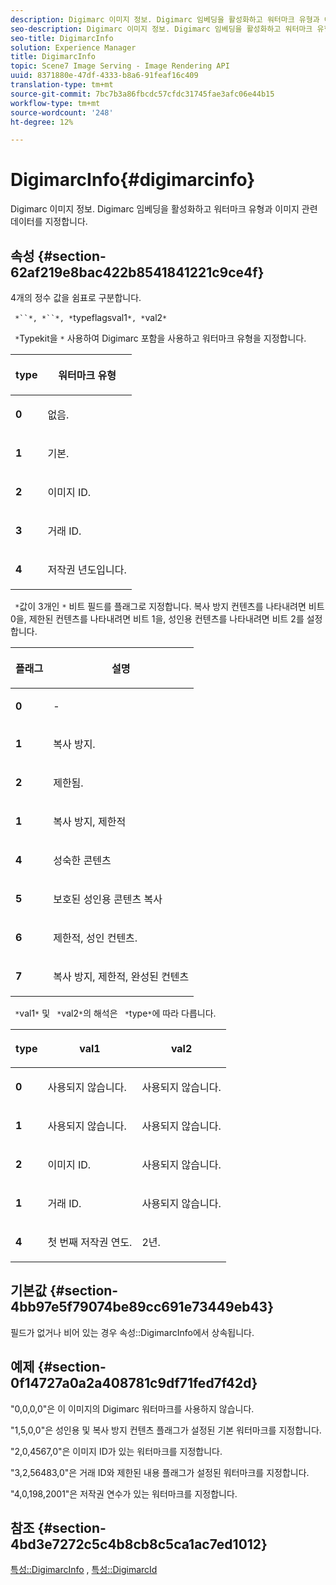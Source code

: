 ```yaml
---
description: Digimarc 이미지 정보. Digimarc 임베딩을 활성화하고 워터마크 유형과 이미지 관련 데이터를 지정합니다.
seo-description: Digimarc 이미지 정보. Digimarc 임베딩을 활성화하고 워터마크 유형과 이미지 관련 데이터를 지정합니다.
seo-title: DigimarcInfo
solution: Experience Manager
title: DigimarcInfo
topic: Scene7 Image Serving - Image Rendering API
uuid: 8371880e-47df-4333-b8a6-91feaf16c409
translation-type: tm+mt
source-git-commit: 7bc7b3a86fbcdc57cfdc31745fae3afc06e44b15
workflow-type: tm+mt
source-wordcount: '248'
ht-degree: 12%

---
```



# DigimarcInfo{#digimarcinfo}

Digimarc 이미지 정보. Digimarc 임베딩을 활성화하고 워터마크 유형과 이미지 관련 데이터를 지정합니다.

## 속성 {#section-62af219e8bac422b8541841221c9ce4f}

4개의 정수 값을 쉼표로 구분합니다.

` *``*, *``*, *`typeflagsval1`*, *`val2`*`

` *`Typekit을 `*` 사용하여 Digimarc 포함을 사용하고 워터마크 유형을 지정합니다.

<table id="table_3648951F14D94C5BAD097CFB783F1EE7"> 
 <thead> 
  <tr> 
   <th class="entry"> <p><span class="codeph"> <span class="varname"> type</span> </span> </p> </th> 
   <th class="entry"> <p><b>워터마크 유형</b> </p> </th> 
  </tr> 
 </thead>
 <tbody> 
  <tr> 
   <td> <p><b>0</b> </p> </td> 
   <td> <p>없음. </p> </td> 
  </tr> 
  <tr> 
   <td> <p><b>1</b> </p> </td> 
   <td> <p>기본. </p> </td> 
  </tr> 
  <tr> 
   <td> <p><b>2</b> </p> </td> 
   <td> <p>이미지 ID. </p> </td> 
  </tr> 
  <tr> 
   <td> <p><b>3</b> </p> </td> 
   <td> <p>거래 ID. </p> </td> 
  </tr> 
  <tr> 
   <td> <p><b>4</b> </p> </td> 
   <td> <p>저작권 년도입니다. </p> </td> 
  </tr> 
 </tbody> 
</table>

` *`값이 3개인 `*` 비트 필드를 플래그로 지정합니다. 복사 방지 컨텐츠를 나타내려면 비트 0을, 제한된 컨텐츠를 나타내려면 비트 1을, 성인용 컨텐츠를 나타내려면 비트 2를 설정합니다.

<table id="table_00F218515FBE484F9D05CBAF14F9D045"> 
 <thead> 
  <tr> 
   <th class="entry"> <p><span class="codeph"> <span class="varname"> 플래그</span> </span> </p> </th> 
   <th class="entry"> <p><b>설명</b> </p> </th> 
  </tr> 
 </thead>
 <tbody> 
  <tr> 
   <td> <p><b>0</b> </p> </td> 
   <td> <p>- </p> </td> 
  </tr> 
  <tr> 
   <td> <p><b>1</b> </p> </td> 
   <td> <p>복사 방지. </p> </td> 
  </tr> 
  <tr> 
   <td> <p><b>2</b> </p> </td> 
   <td> <p>제한됨. </p> </td> 
  </tr> 
  <tr> 
   <td> <p><b>1</b> </p> </td> 
   <td> <p>복사 방지, 제한적 </p> </td> 
  </tr> 
  <tr> 
   <td> <p><b>4</b> </p> </td> 
   <td> <p>성숙한 콘텐츠 </p> </td> 
  </tr> 
  <tr> 
   <td> <p><b>5</b> </p> </td> 
   <td> <p>보호된 성인용 콘텐츠 복사 </p> </td> 
  </tr> 
  <tr> 
   <td> <p><b>6</b> </p> </td> 
   <td> <p>제한적, 성인 컨텐츠. </p> </td> 
  </tr> 
  <tr> 
   <td> <p><b>7</b> </p> </td> 
   <td> <p>복사 방지, 제한적, 완성된 컨텐츠 </p> </td> 
  </tr> 
 </tbody> 
</table>

` *`val1`*` 및 ` *`val2`*`의 해석은 ` *`type`*`에 따라 다릅니다.

<table id="table_6B29F76BC1974C12AB7124BF84B29EC2"> 
 <thead> 
  <tr> 
   <th class="entry"> <p><span class="codeph"> <span class="varname"> type</span> </span> </p> </th> 
   <th class="entry"> <p><span class="codeph"> <span class="varname"> val1  </span> </span> </p> </th> 
   <th class="entry"> <p><span class="codeph"> <span class="varname"> val2  </span> </span> </p> </th> 
  </tr> 
 </thead>
 <tbody> 
  <tr> 
   <td> <p><b>0</b> </p> </td> 
   <td> <p>사용되지 않습니다. </p> </td> 
   <td> <p>사용되지 않습니다. </p> </td> 
  </tr> 
  <tr> 
   <td> <p><b>1</b> </p> </td> 
   <td> <p>사용되지 않습니다. </p> </td> 
   <td> <p>사용되지 않습니다. </p> </td> 
  </tr> 
  <tr> 
   <td> <p><b>2</b> </p> </td> 
   <td> <p>이미지 ID. </p> </td> 
   <td> <p>사용되지 않습니다. </p> </td> 
  </tr> 
  <tr> 
   <td> <p><b>1</b> </p> </td> 
   <td> <p>거래 ID. </p> </td> 
   <td> <p>사용되지 않습니다. </p> </td> 
  </tr> 
  <tr> 
   <td> <p><b>4</b> </p> </td> 
   <td> <p>첫 번째 저작권 연도. </p> </td> 
   <td> <p>2년. </p> </td> 
  </tr> 
 </tbody> 
</table>

## 기본값 {#section-4bb97e5f79074be89cc691e73449eb43}

필드가 없거나 비어 있는 경우 속성::DigimarcInfo에서 상속됩니다.

## 예제 {#section-0f14727a0a2a408781c9df71fed7f42d}

&quot;0,0,0,0&quot;은 이 이미지의 Digimarc 워터마크를 사용하지 않습니다.

&quot;1,5,0,0&quot;은 성인용 및 복사 방지 컨텐츠 플래그가 설정된 기본 워터마크를 지정합니다.

&quot;2,0,4567,0&quot;은 이미지 ID가 있는 워터마크를 지정합니다.

&quot;3,2,56483,0&quot;은 거래 ID와 제한된 내용 플래그가 설정된 워터마크를 지정합니다.

&quot;4,0,198,2001&quot;은 저작권 연수가 있는 워터마크를 지정합니다.

## 참조 {#section-4bd3e7272c5c4b8cb8c5ca1ac7ed1012}

[특성::DigimarcInfo](../../../../../../is-api/image-catalog/image-serving-api-ref/c-image-catalog-reference/c-attributes-reference/r-digimarcinfo.md#reference-de88636cb9b4435a94e3d0a80f072667) ,  [특성::DigimarcId](../../../../../../is-api/image-catalog/image-serving-api-ref/c-image-catalog-reference/c-attributes-reference/r-digimarcid.md#reference-33e3eca7f1874510904e5c8645cecd68)
